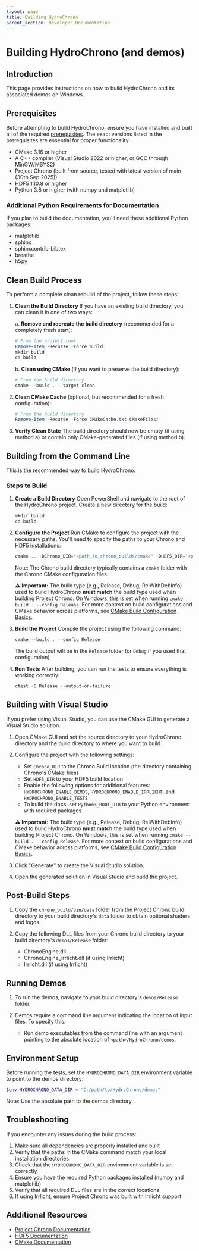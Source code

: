 ```yaml
---
layout: page
title: Building HydroChrono
parent_section: Developer Documentation
---
```


# Building HydroChrono (and demos)

## Introduction

This page provides instructions on how to build HydroChrono and its associated demos on Windows.

## Prerequisites

Before attempting to build HydroChrono, ensure you have installed and built all of the required [prerequisites](/developer_docs/prerequisites). The exact versions listed in the prerequisites are essential for proper functionality.

- CMake 3.16 or higher
- A C++ compiler (Visual Studio 2022 or higher, or GCC through MinGW/MSYS2)
- Project Chrono (built from source, tested with latest version of main (30th Sep 2025))
- HDF5 1.10.8 or higher
- Python 3.8 or higher (with numpy and matplotlib)

### Additional Python Requirements for Documentation
If you plan to build the documentation, you'll need these additional Python packages:
- matplotlib
- sphinx
- sphinxcontrib-bibtex
- breathe
- h5py

## Clean Build Process

To perform a complete clean rebuild of the project, follow these steps:

1. **Clean the Build Directory**
   If you have an existing build directory, you can clean it in one of two ways:

   a. **Remove and recreate the build directory** (recommended for a completely fresh start):
   ```powershell
   # From the project root
   Remove-Item -Recurse -Force build
   mkdir build
   cd build
   ```

   b. **Clean using CMake** (if you want to preserve the build directory):
   ```powershell
   # From the build directory
   cmake --build . --target clean
   ```

2. **Clean CMake Cache** (optional, but recommended for a fresh configuration):
   ```powershell
   # From the build directory
   Remove-Item -Recurse -Force CMakeCache.txt CMakeFiles/
   ```

3. **Verify Clean State**
   The build directory should now be empty (if using method a) or contain only CMake-generated files (if using method b).

## Building from the Command Line

This is the recommended way to build HydroChrono.

### Steps to Build

1. **Create a Build Directory**
   Open PowerShell and navigate to the root of the HydroChrono project. Create a new directory for the build:
   ```powershell
   mkdir build
   cd build
   ```

2. **Configure the Project**
   Run CMake to configure the project with the necessary paths. You'll need to specify the paths to your Chrono and HDF5 installations:
   ```powershell
   cmake .. -DChrono_DIR="<path_to_chrono_build>/cmake" -DHDF5_DIR="<path_to_hdf5_cmake>" -DPython3_ROOT_DIR="<path_to_python>"
   ```
   Note: The Chrono build directory typically contains a `cmake` folder with the Chrono CMake configuration files.

   **⚠️ Important:** The build type (e.g., Release, Debug, RelWithDebInfo) used to build HydroChrono **must match** the build type used when building Project Chrono. On Windows, this is set when running `cmake --build . --config Release`. For more context on build configurations and CMake behavior across platforms, see [CMake Build Configuration Basics](/developer_docs/cmake_build_basics).

3. **Build the Project**
   Compile the project using the following command:
   ```powershell
   cmake --build . --config Release
   ```
   The build output will be in the `Release` folder (or `Debug` if you used that configuration).

4. **Run Tests**
   After building, you can run the tests to ensure everything is working correctly:
   ```powershell
   ctest -C Release --output-on-failure
   ```

## Building with Visual Studio

If you prefer using Visual Studio, you can use the CMake GUI to generate a Visual Studio solution.

1. Open CMake GUI and set the source directory to your HydroChrono directory and the build directory to where you want to build.

2. Configure the project with the following settings:
   - Set `Chrono_DIR` to the Chrono Build location (the directory containing Chrono's CMake files)
   - Set `HDF5_DIR` to your HDF5 build location
   - Enable the following options for additional features: `HYDROCHRONO_ENABLE_DEMOS`, `HYDROCHRONO_ENABLE_IRRLICHT`, and `HYDROCHRONO_ENABLE_TESTS`
   - To build the docs: set `Python3_ROOT_DIR` to your Python environment with required packages

   **⚠️ Important:** The build type (e.g., Release, Debug, RelWithDebInfo) used to build HydroChrono **must match** the build type used when building Project Chrono. On Windows, this is set when running `cmake --build . --config Release`. For more context on build configurations and CMake behavior across platforms, see [CMake Build Configuration Basics](/developer_docs/cmake_build_basics).

3. Click "Generate" to create the Visual Studio solution.

4. Open the generated solution in Visual Studio and build the project.

## Post-Build Steps

1. Copy the `chrono_build/bin/data` folder from the Project Chrono build directory to your build directory's `data` folder to obtain optional shaders and logos.

2. Copy the following DLL files from your Chrono build directory to your build directory's `demos/Release` folder:
   - ChronoEngine.dll
   - ChronoEngine_irrlicht.dll (if using Irrlicht)
   - Irrlicht.dll (if using Irrlicht)

## Running Demos

1. To run the demos, navigate to your build directory's `demos/Release` folder.

2. Demos require a command line argument indicating the location of input files. To specify this:
   - Run demo executables from the command line with an argument pointing to the absolute location of `<path>/HydroChrono/demos`.

## Environment Setup

Before running the tests, set the `HYDROCHRONO_DATA_DIR` environment variable to point to the demos directory:
```powershell
$env:HYDROCHRONO_DATA_DIR = "C:/path/to/HydroChrono/demos"
```
Note: Use the absolute path to the demos directory.

## Troubleshooting

If you encounter any issues during the build process:

1. Make sure all dependencies are properly installed and built
2. Verify that the paths in the CMake command match your local installation directories
3. Check that the `HYDROCHRONO_DATA_DIR` environment variable is set correctly
4. Ensure you have the required Python packages installed (numpy and matplotlib)
5. Verify that all required DLL files are in the correct locations
6. If using Irrlicht, ensure Project Chrono was built with Irrlicht support

## Additional Resources

- [Project Chrono Documentation](https://api.projectchrono.org/)
- [HDF5 Documentation](https://portal.hdfgroup.org/display/HDF5/HDF5)
- [CMake Documentation](https://cmake.org/documentation/)